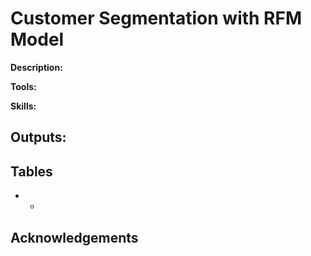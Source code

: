# Customer Segmentation with RFM Model

**Description:** 

**Tools:** 

**Skills:** 

**Outputs:**  
- 

## Tables
- 
  - 

## Acknowledgements

